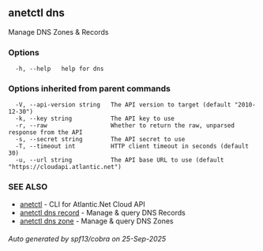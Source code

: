 ## anetctl dns

Manage DNS Zones & Records

### Options

```
  -h, --help   help for dns
```

### Options inherited from parent commands

```
  -V, --api-version string   The API version to target (default "2010-12-30")
  -k, --key string           The API key to use
  -r, --raw                  Whether to return the raw, unparsed response from the API
  -s, --secret string        The API secret to use
  -T, --timeout int          HTTP client timeout in seconds (default 30)
  -u, --url string           The API base URL to use (default "https://cloudapi.atlantic.net")
```

### SEE ALSO

* [anetctl](anetctl.md)	 - CLI for Atlantic.Net Cloud API
* [anetctl dns record](anetctl_dns_record.md)	 - Manage & query DNS Records
* [anetctl dns zone](anetctl_dns_zone.md)	 - Manage & query DNS Zones

###### Auto generated by spf13/cobra on 25-Sep-2025
